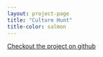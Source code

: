 ```yaml
---
layout: project-page
title: "Culture Hunt"
title-color: salmon
---
```


<a href="https://github.com/imdevan/atxdivhack" class="base--a">
    <span class="project--external-link">
        Checkout the project on github
    </span>
</a>
